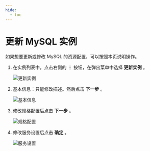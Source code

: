 ```yaml
---
hide:
  - toc
---
```


# 更新 MySQL 实例

如果想要更新或修改 MySQL 的资源配置，可以按照本页说明操作。

1. 在实例列表中，点击右侧的 __⋮__ 按钮，在弹出菜单中选择 __更新实例__ 。

    ![更新实例](https://docs.daocloud.io/daocloud-docs-images/docs/middleware/mysql/images/update01.png)

2. 基本信息：只能修改描述。然后点击 __下一步__ 。

    ![基本信息](https://docs.daocloud.io/daocloud-docs-images/docs/middleware/mysql/images/update02.png)

3. 修改规格配置后点击 __下一步__ 。

    ![规格配置](https://docs.daocloud.io/daocloud-docs-images/docs/middleware/mysql/images/update03.png)

4. 修改服务设置后点击 __确定__ 。

    ![服务设置](https://docs.daocloud.io/daocloud-docs-images/docs/middleware/mysql/images/update04.png)
